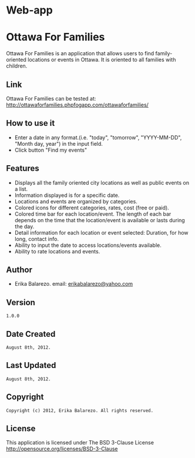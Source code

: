 Web-app
=======
# Ottawa For Families  

Ottawa For Families is an application that allows users to find family-oriented  locations or events in Ottawa. It is oriented to all families with children.

## Link  

Ottawa For Families can be tested at: http://ottawaforfamilies.phpfogapp.com/ottawaforfamilies/  

## How to use it  

- 	Enter a date in any format.(i.e. "today", "tomorrow", "YYYY-MM-DD", "Month day, year") in the input field.
-	Click button "Find my events"

## Features

-	Displays all the family oriented city locations as well as public events on a list.
-	Information displayed is for a specific date.
-	Locations and events are organized by categories.
-	Colored icons for different categories, rates, cost (free or paid).
-	Colored time bar for each location/event. The length of each bar depends on the time that the location/event is available or lasts during the day.
-	Detail information for each location or event selected: Duration, for how long, contact info.
-	Ability to input the date to access locations/events available.
-	Ability to rate locations and events.  

## Author

-	Erika Balarezo. email: erikabalarezo@yahoo.com  

## Version
	1.0.0  
	
## Date Created  
	
	August 8th, 2012.
	
## Last Updated

	August 8th, 2012.  
	
## Copyright  

	Copyright (c) 2012, Erika Balarezo. All rights reserved.
	
## License  
  
This application is licensed under The BSD 3-Clause License http://opensource.org/licenses/BSD-3-Clause
	
